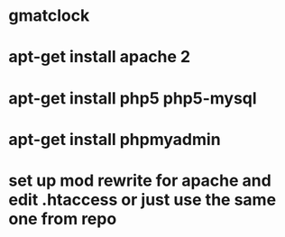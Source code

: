 # gmatclock

# apt-get install apache 2
# apt-get install php5 php5-mysql
# apt-get install phpmyadmin
# set up mod rewrite for apache and edit .htaccess or just use the same one from repo
